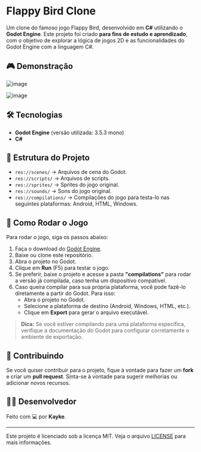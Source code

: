 # Flappy Bird Clone  

Um clone do famoso jogo Flappy Bird, desenvolvido em **C#** utilizando o **Godot Engine**. Este projeto foi criado **para fins de estudo e aprendizado**, com o objetivo de explorar a lógica de jogos 2D e as funcionalidades do Godot Engine com a linguagem C#.  

## 🎮 Demonstração  

![image](https://github.com/user-attachments/assets/261060ab-6cad-4fd4-a609-2afcba4996bf)


![image](https://github.com/user-attachments/assets/9506eb8e-6908-492d-9679-84add6da11da)



## 🛠️ Tecnologias  
- **Godot Engine** (versão utilizada: 3.5.3 mono)  
- **C#**
  

## 📂 Estrutura do Projeto  
- `res://scenes/` -> Arquivos de cena do Godot. 
- `res://scripts/` -> Arquivos de scripts.
- `res://sprites/` -> Sprites do jogo original.
- `res://sounds/` -> Sons do jogo original.
- `res://compilations/` -> Compilações do jogo para testa-lo nas seguintes plataformas: Android, HTML, Windows. 

## 🚀 Como Rodar o Jogo  
Para rodar o jogo, siga os passos abaixo:

1. Faça o download do [Godot Engine](https://godotengine.org/download).
2. Baixe ou clone este repositório.
3. Abra o projeto no Godot.
4. Clique em **Run** (F5) para testar o jogo.
5. Se preferir, baixe o projeto e acesse a pasta **"compilations"** para rodar a versão já compilada, caso tenha um dispositivo compatível.
6. Caso queira compilar para sua própria plataforma, você pode fazê-lo diretamente a partir do Godot. Para isso:
   - Abra o projeto no Godot.
   - Selecione a plataforma de destino (Android, Windows, HTML, etc.).
   - Clique em **Export** para gerar o arquivo executável.

> **Dica:** Se você estiver compilando para uma plataforma específica, verifique a documentação do Godot para configurar corretamente o ambiente de exportação.

## 📌 Contribuindo  
Se você quiser contribuir para o projeto, fique à vontade para fazer um **fork** e criar um **pull request**. Sinta-se à vontade para sugerir melhorias ou adicionar novos recursos.

## 👨‍💻 Desenvolvedor  
Feito com 💻 por **Kayke**.  

---

Este projeto é licenciado sob a licença MIT. Veja o arquivo [LICENSE](LICENSE) para mais informações.
